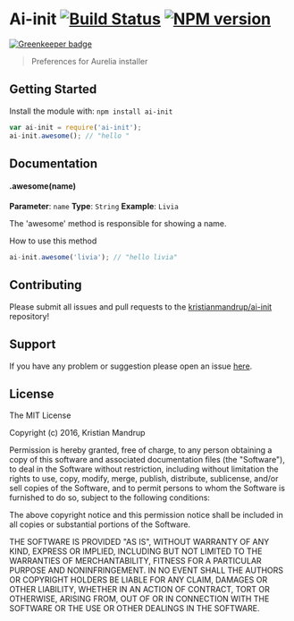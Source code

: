 # Ai-init [![Build Status](https://secure.travis-ci.org/kristianmandrup/ai-init.png?branch=master)](http://travis-ci.org/kristianmandrup/ai-init) [![NPM version](https://badge-me.herokuapp.com/api/npm/ai-init.png)](http://badges.enytc.com/for/npm/ai-init)

[![Greenkeeper badge](https://badges.greenkeeper.io/kristianmandrup/ai-init.svg)](https://greenkeeper.io/)

> Preferences for Aurelia installer

## Getting Started
Install the module with: `npm install ai-init`

```javascript
var ai-init = require('ai-init');
ai-init.awesome(); // "hello "
```

## Documentation

#### .awesome(name)

**Parameter**: `name`
**Type**: `String`
**Example**: `Livia`

The 'awesome' method is responsible for showing a name.

How to use this method

```javascript
ai-init.awesome('livia'); // "hello livia"
```

## Contributing

Please submit all issues and pull requests to the [kristianmandrup/ai-init](https://github.com/kristianmandrup/ai-init) repository!

## Support
If you have any problem or suggestion please open an issue [here](https://github.com/kristianmandrup/ai-init/issues).

## License 

The MIT License

Copyright (c) 2016, Kristian Mandrup

Permission is hereby granted, free of charge, to any person
obtaining a copy of this software and associated documentation
files (the "Software"), to deal in the Software without
restriction, including without limitation the rights to use,
copy, modify, merge, publish, distribute, sublicense, and/or sell
copies of the Software, and to permit persons to whom the
Software is furnished to do so, subject to the following
conditions:

The above copyright notice and this permission notice shall be
included in all copies or substantial portions of the Software.

THE SOFTWARE IS PROVIDED "AS IS", WITHOUT WARRANTY OF ANY KIND,
EXPRESS OR IMPLIED, INCLUDING BUT NOT LIMITED TO THE WARRANTIES
OF MERCHANTABILITY, FITNESS FOR A PARTICULAR PURPOSE AND
NONINFRINGEMENT. IN NO EVENT SHALL THE AUTHORS OR COPYRIGHT
HOLDERS BE LIABLE FOR ANY CLAIM, DAMAGES OR OTHER LIABILITY,
WHETHER IN AN ACTION OF CONTRACT, TORT OR OTHERWISE, ARISING
FROM, OUT OF OR IN CONNECTION WITH THE SOFTWARE OR THE USE OR
OTHER DEALINGS IN THE SOFTWARE.

